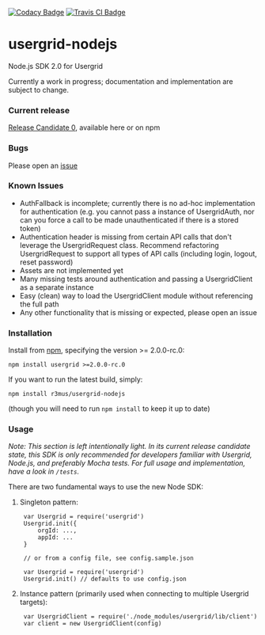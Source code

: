 [![Codacy Badge](https://api.codacy.com/project/badge/grade/034bc34302b646bf932c7c0307e0e313)](https://www.codacy.com/app/remus/usergrid-nodejs)
[![Travis CI Badge](https://travis-ci.org/r3mus/usergrid-nodejs.svg?branch=master)](https://travis-ci.org/r3mus/usergrid-nodejs)

# usergrid-nodejs
Node.js SDK 2.0 for Usergrid 

Currently a work in progress; documentation and implementation are subject to change.

### Current release

[Release Candidate 0](https://github.com/r3mus/usergrid-nodejs/releases), available here or on npm
 
### Bugs

Please open an [issue](https://github.com/r3mus/usergrid-nodejs/issues/new)

### Known Issues

- AuthFallback is incomplete; currently there is no ad-hoc implementation for authentication (e.g. you cannot pass a instance of UsergridAuth, nor can you force a call to be made unauthenticated if there is a stored token)
- Authentication header is missing from certain API calls that don't leverage the UsergridRequest class. Recommend refactoring UsergridRequest to support all types of API calls (including login, logout, reset password)
- Assets are not implemented yet
- Many missing tests around authentication and passing a UsergridClient as a separate instance
- Easy (clean) way to load the UsergridClient module without referencing the full path
- Any other functionality that is missing or expected, please open an issue

### Installation

Install from [npm](https://www.npmjs.com/package/usergrid), specifying the version >= 2.0.0-rc.0:

    npm install usergrid >=2.0.0-rc.0

If you want to run the latest build, simply:

    npm install r3mus/usergrid-nodejs
    
(though you will need to run `npm install` to keep it up to date)

### Usage

_Note: This section is left intentionally light. In its current release candidate state, this SDK is only recommended for developers familiar with Usergrid, Node.js, and preferably Mocha tests. For full usage and implementation, have a look in `/tests`._

There are two fundamental ways to use the new Node SDK:

1. Singleton pattern:

	    var Usergrid = require('usergrid')
	    Usergrid.init({
	        orgId: ...,
	        appId: ...
	    }
	    
	    // or from a config file, see config.sample.json
	    
	    var Usergrid = require('usergrid')
	    Usergrid.init() // defaults to use config.json
    
2. Instance pattern (primarily used when connecting to multiple Usergrid targets):

	    var UsergridClient = require('./node_modules/usergrid/lib/client')
	    var client = new UsergridClient(config)